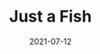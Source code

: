 ---
title: Just a Fish
description: Painting of a fish on a paper bag, acrylic paint and paint marker
date: 2021-07-12
tags: [ 'analog', 'fish' ]
layout: layouts/page.njk
eleventyNavigation:
  key: Just a Fish
  parent: Analog
permalink: "art/analog/{{ title | slug }}/"
imageName: IMG_20200802_0006.jpg
hasImage: True
public: True
---